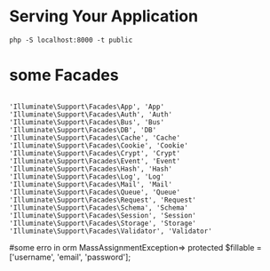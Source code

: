 # Serving Your Application
`php -S localhost:8000 -t public`

# some Facades

```
 
'Illuminate\Support\Facades\App', 'App'
'Illuminate\Support\Facades\Auth', 'Auth'
'Illuminate\Support\Facades\Bus', 'Bus'
'Illuminate\Support\Facades\DB', 'DB'
'Illuminate\Support\Facades\Cache', 'Cache'
'Illuminate\Support\Facades\Cookie', 'Cookie'
'Illuminate\Support\Facades\Crypt', 'Crypt'
'Illuminate\Support\Facades\Event', 'Event'
'Illuminate\Support\Facades\Hash', 'Hash'
'Illuminate\Support\Facades\Log', 'Log'
'Illuminate\Support\Facades\Mail', 'Mail'
'Illuminate\Support\Facades\Queue', 'Queue'
'Illuminate\Support\Facades\Request', 'Request'
'Illuminate\Support\Facades\Schema', 'Schema'
'Illuminate\Support\Facades\Session', 'Session'
'Illuminate\Support\Facades\Storage', 'Storage'
'Illuminate\Support\Facades\Validator', 'Validator' 

```

#some erro in orm
MassAssignmentException=>
protected $fillable = ['username', 'email', 'password'];